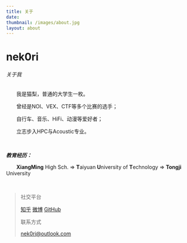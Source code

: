 ```yaml
---
title: 关于
date:
thumbnail: /images/about.jpg
layout: about
---
```

# nek0ri

###### 关于我

&emsp;&emsp;我是猫梨，普通的大学生一枚。

&emsp;&emsp;曾经是NOI、VEX、CTF等多个比赛的选手；

&emsp;&emsp;自行车、音乐、HiFi、动漫等爱好者；

&emsp;&emsp;立志步入HPC与Acoustic专业。

<br/>

***教育经历：***

&emsp;&emsp;**XiangMing** High Sch. => **T**aiyuan **U**niversity of **T**echnology => **Tongji** University
  
<br/>

>社交平台
>
>[知乎](https://www.zhihu.com/people/mattlee) [微博](https://weibo.com/6605314462/profile?topnav=1&wvr=6) [GitHub](https://github.com/nek0ri)
>
>联系方式
>
>[nek0ri@outlook.com](nek0ri@outlook.com)
